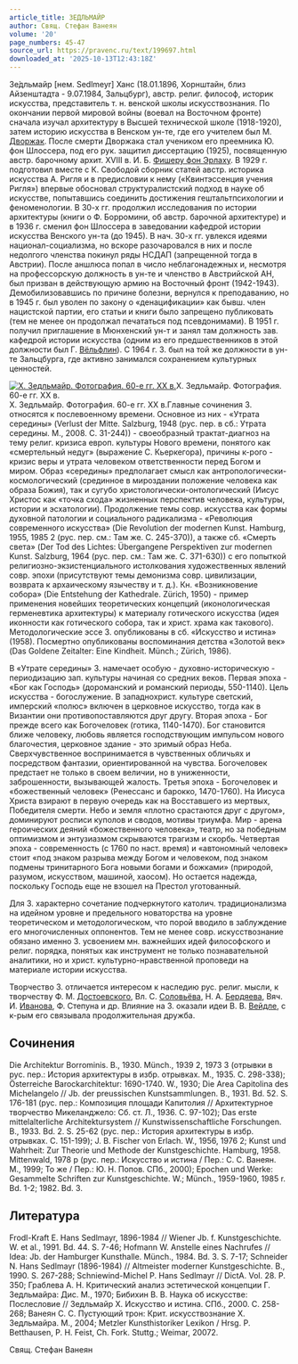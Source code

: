 ```yaml
---
article_title: ЗЕДЛЬМАЙР
author: Свящ. Стефан Ванеян
volume: '20'
page_numbers: 45-47
source_url: https://pravenc.ru/text/199697.html
downloaded_at: '2025-10-13T12:43:18Z'
---
```


Зе́дльмайр [нем. Sedlmeyr] Ханс (18.01.1896, Хорнштайн, близ Айзенштадта - 9.07.1984, Зальцбург), австр. религ. философ, историк искусства, представитель т. н. венской школы искусствознания. По окончании первой мировой войны (воевал на Восточном фронте) сначала изучал архитектуру в Высшей технической школе (1918-1920), затем историю искусства в Венском ун-те, где его учителем был М. [Дворжак](https://pravenc.ru/text/Дворжак.html). После смерти Дворжака стал учеником его преемника Ю. фон Шлоссера, под его рук. защитил диссертацию (1925), посвященную австр. барочному архит. XVIII в. И. Б. [Фишеру фон Эрлаху](<https://pravenc.ru/text/Фишеру фон Эрлаху.html>). В 1929 г. подготовил вместе с К. Свободой сборник статей австр. историка искусства А. Ригля и в предисловии к нему («Квинтэссенция учения Ригля») впервые обосновал структуралистский подход в науке об искусстве, попытавшись соединить достижения гештальтпсихологии и феноменологии. В 30-х гг. продолжил исследования по истории архитектуры (книги о Ф. Борромини, об австр. барочной архитектуре) и в 1936 г. сменил фон Шлоссера в заведовании кафедрой истории искусства Венского ун-та (до 1945). В нач. 30-х гг. увлекся идеями национал-социализма, но вскоре разочаровался в них и после недолгого членства покинул ряды НСДАП (запрещенной тогда в Австрии). После аншлюса попал в число неблагонадежных и, несмотря на профессорскую должность в ун-те и членство в Австрийской АН, был призван в действующую армию на Восточный фронт (1942-1943). Демобилизовавшись по причине болезни, вернулся к преподаванию, но в 1945 г. был уволен по закону о «денацификации» как бывш. член нацистской партии, его статьи и книги было запрещено публиковать (тем не менее он продолжал печататься под псевдонимами). В 1951 г. получил приглашение в Мюнхенский ун-т и занял там должность зав. кафедрой истории искусства (одним из его предшественников в этой должности был Г. [Вёльфлин](https://pravenc.ru/text/Вёльфлин.html)). С 1964 г. З. был на той же должности в ун-те Зальцбурга, где активно занимался сохранением культурных ценностей.

[![Х. Зедльмайр. Фотография. 60-е гг. XX в.](https://pravenc.ru/data/687/504/1234/i200.jpg "Кликните для увеличения картинки")](https://pravenc.ru/data/687/504/1234/i400.jpg)Х. Зедльмайр. Фотография. 60-е гг. XX в.  
Х. Зедльмайр. Фотография. 60-е гг. XX в.Главные сочинения З. относятся к послевоенному времени. Основное из них - «Утрата середины» (Verlust der Mitte. Salzburg, 1948 (рус. пер. в сб.: Утрата середины. М., 2008. C. 31-244)) - своеобразный трактат-диагноз на тему религ. кризиса европ. культуры Нового времени, понятого как «смертельный недуг» (выражение С. Кьеркегора), причины к-рого - кризис веры и утрата человеком ответственности перед Богом и миром. Образ «середины» предполагает смысл как антропологически-космологический (срединное в мироздании положение человека как образа Божия), так и сугубо христологически-онтологический (Иисус Христос как «точка схода» жизненных перспектив человека, культуры, истории и эсхатологии). Продолжение темы совр. искусства как формы духовной патологии и социального радикализма - «Революция современного искусства» (Die Revolution der modernen Kunst. Hamburg, 1955, 1985 2 (рус. пер. см.: Там же. C. 245-370)), а также сб. «Смерть света» (Der Tod des Lichtes: Übergangene Perspektiven zur modernen Kunst. Salzburg, 1964 (рус. пер. см.: Там же. C. 371-630)) с его попыткой религиозно-экзистенциального истолкования художественных явлений совр. эпохи (присутствуют темы демонизма совр. цивилизации, возврата к архаическому язычеству и т. д.). Кн. «Возникновение собора» (Die Entstehung der Kathedrale. Zürich, 1950) - пример применения новейших теоретических концепций (иконологическая герменевтика архитектуры) к материалу готического искусства (идея иконности как готического собора, так и христ. храма как такового). Методологические эссе З. опубликованы в сб. «Искусство и истина» (1958). Посмертно опубликованы воспоминания детства «Золотой век» (Das Goldene Zeitalter: Eine Kindheit. Münch.; Zürich, 1986).

В «Утрате середины» З. намечает особую - духовно-историческую - периодизацию зап. культуры начиная со средних веков. Первая эпоха - «Бог как Господь» (дороманский и романский периоды, 550-1140). Цель искусства - богослужение. В западнохрист. культуре светский, имперский «полюс» включен в церковное искусство, тогда как в Византии они противопоставляются друг другу. Вторая эпоха - Бог прежде всего как Богочеловек (готика, 1140-1470). Бог становится ближе человеку, любовь является господствующим импульсом нового благочестия, церковное здание - это зримый образ Неба. Сверхчувственное воспринимается в чувственных обличьях и посредством фантазии, ориентированной на чувства. Богочеловек предстает не только в своем величии, но в униженности, заброшенности, вызывающей жалость. Третья эпоха - Богочеловек и «божественный человек» (Ренессанс и барокко, 1470-1760). На Иисуса Христа взирают в первую очередь как на Восставшего из мертвых, Победителя смерти. Небо и земля «плотно срастаются друг с другом», доминируют росписи куполов и сводов, мотивы триумфа. Мир - арена героических деяний «божественного человека», театр, но за победным оптимизмом и энтузиазмом скрываются трагизм и скорбь. Четвертая эпоха - современность (с 1760 по наст. время) и «автономный человек» стоит «под знаком разрыва между Богом и человеком, под знаком подмены тринитарного Бога новыми богами и божками» (природой, разумом, искусством, машиной, хаосом). Но остается надежда, поскольку Господь еще не взошел на Престол уготованный.

Для З. характерно сочетание подчеркнутого католич. традиционализма на идейном уровне и предельного новаторства на уровне теоретическом и методологическом, что порой вводило в заблуждение его многочисленных оппонентов. Тем не менее совр. искусствознание обязано именно З. усвоением мн. важнейших идей философского и религ. порядка, понятых как инструмент не только познавательной аналитики, но и христ. культурно-нравственной проповеди на материале истории искусства.

Творчество З. отличается интересом к наследию рус. религ. мысли, к творчеству Ф. М. [Достоевского](https://pravenc.ru/text/Достоевского.html), Вл. С. [Соловьёва](https://pravenc.ru/text/Соловьёв.html), Н. А. [Бердяева](https://pravenc.ru/text/Бердяев.html), Вяч. И. [Иванова](https://pravenc.ru/text/Иванова.html), Ф. Степуна и др. Влияние на З. оказали идеи В. В. [Вейдле](https://pravenc.ru/text/Вейдле.html), с к-рым его связывала продолжительная дружба.

## Сочинения

Die Architektur Borrominis. B., 1930. Münch., 1939 2, 1973 3 (отрывки в рус. пер.: История архитектуры в избр. отрывках. М., 1935. С. 298-338); Österreiche Barockarchitektur: 1690-1740. W., 1930; Die Area Capitolina des Michelangelo // Jb. der preussischen Kunstsammlungen. B., 1931. Bd. 52. S. 176-181 (рус. пер.: Композиция площади Капитолия // Архитектурное творчество Микеланджело: Сб. ст. Л., 1936. С. 97-102); Das erste mittelalterliche Architektursystem // Kunstwissenschaftliche Forschungen. B., 1933. Bd. 2. S. 25-62 (рус. пер.: История архитектуры в избр. отрывках. С. 151-199); J. B. Fischer von Erlach. W., 1956, 1976 2; Kunst und Wahrheit: Zur Theorie und Methode der Kunstgeschichte. Hamburg, 1958. Mittenwald, 1978 р (рус. пер.: Искусство и истина / Пер.: С. С. Ванеян. М., 1999; То же / Пер.: Ю. Н. Попов. СПб., 2000); Epochen und Werke: Gesammelte Schriften zur Kunstgeschichte. W.; Münch., 1959-1960, 1985 r. Bd. 1-2; 1982. Bd. 3.

## Литература

Frodl-Kraft E. Hans Sedlmayr, 1896-1984 // Wiener Jb. f. Kunstgeschichte. W. et al., 1991. Bd. 44. S. 7-46; Hofmann W. Anstelle eines Nachrufes // Idea: Jb. der Hamburger Kunsthalle. Münch., 1984. Bd. 3. S. 7-17; Schneider N. Hans Sedlmayr (1896-1984) // Altmeister moderner Kunstgeschichte. B., 1990. S. 267-288; Schniewind-Michel P. Hans Sedlmayr // DictA. Vol. 28. P. 350; Граблева А. Н. Критический анализ эстетической концепции Г. Зедльмайра: Дис. М., 1970; Бибихин В. В. Наука об искусстве: Послесловие // Зедльмайр Х. Искусство и истина. СПб., 2000. С. 258-268; Ванеян С. С. Пустующий трон: Крит. искусствознание Х. Зедльмайра. М., 2004; Metzler Kunsthistoriker Lexikon / Hrsg. P. Betthausen, P. H. Feist, Ch. Fork. Stuttg.; Weimar, 20072.

Свящ. Стефан Ванеян
